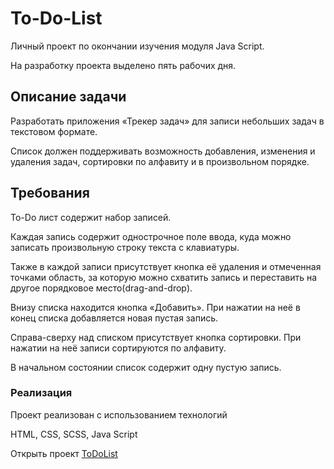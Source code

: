 # To-Do-List
Личный проект по окончании изучения модуля Java Script.

На разработку проекта выделено пять рабочих дня.

## Описание задачи
Разработать приложения «Трекер задач» для записи небольших задач в текстовом формате. 

Список должен поддерживать возможность добавления, изменения и удаления задач, сортировки по алфавиту и в произвольном порядке.

## Требования

To-Do лист содержит набор записей. 

Каждая запись содержит однострочное поле ввода, куда можно записать произвольную строку текста с клавиатуры. 

Также в каждой записи присутствует кнопка её удаления и отмеченная точками область, за которую можно схватить запись и переставить на другое порядковое место(drag-and-drop).

Внизу списка находится кнопка «Добавить». При нажатии на неё в конец списка добавляется новая пустая запись.

Справа-сверху над списком присутствует кнопка сортировки. При нажатии на неё записи сортируются по алфавиту.

В начальном состоянии список содержит одну пустую запись.

### Реализация

Проект реализован с использованием технологий 

HTML, CSS, SCSS, Java Script

Открыть проект [ToDoList]()
